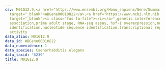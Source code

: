 ```yaml
---
csv: M01G12.9,<a href="https://www.ensembl.org/Homo_sapiens/Gene/Summary?db=core;g=WBGene00010822"
  target="_blank">WBGene00010822</a>,<a href="https://www.ncbi.nlm.nih.gov/pubmed/30894454"
  target="_blank"><i class="fas fa-file"></i></a>",genetic interference,functional
  association,prime adult stage, RNA-seq assay, hsf-1 overexpression,nucleotide sequence
  identification,nucleotide sequence identification,transcriptional regulation,up-regulates
  activity
data_alias: M01G12.9
data_id: WBGene00010822
data_numevidence: 1
data_species: Caenorhabditis elegans
data_taxid: '6239'
title: M01G12.9
---
```

